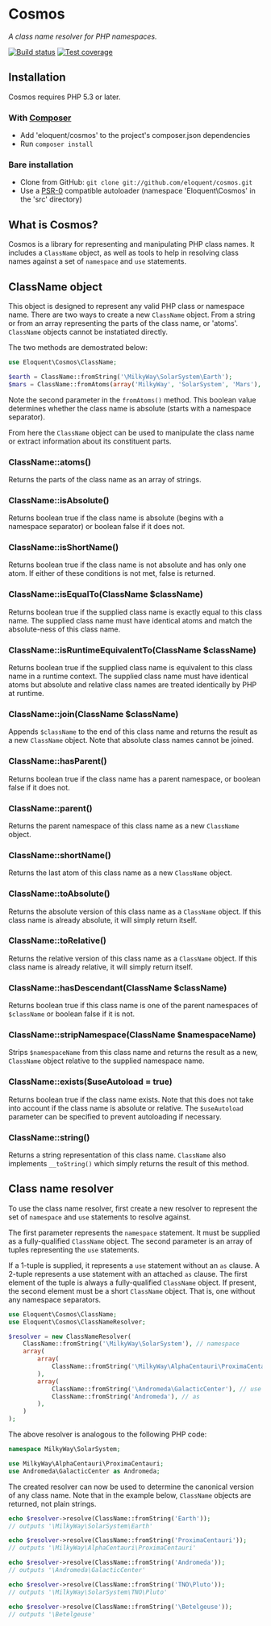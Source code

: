 # Cosmos

*A class name resolver for PHP namespaces.*

[![Build status](https://secure.travis-ci.org/eloquent/cosmos.png)](http://travis-ci.org/eloquent/cosmos)
[![Test coverage](http://eloquent.github.com/cosmos/coverage-report/coverage.png)](http://eloquent.github.com/cosmos/coverage-report/index.html)

## Installation

Cosmos requires PHP 5.3 or later.

### With [Composer](http://getcomposer.org/)

* Add 'eloquent/cosmos' to the project's composer.json dependencies
* Run `composer install`

### Bare installation

* Clone from GitHub: `git clone git://github.com/eloquent/cosmos.git`
* Use a [PSR-0](https://github.com/php-fig/fig-standards/blob/master/accepted/PSR-0.md)
  compatible autoloader (namespace 'Eloquent\Cosmos' in the 'src' directory)

## What is Cosmos?

Cosmos is a library for representing and manipulating PHP class names. It
includes a `ClassName` object, as well as tools to help in resolving class names
against a set of `namespace` and `use` statements.

## ClassName object

This object is designed to represent any valid PHP class or namespace name.
There are two ways to create a new `ClassName` object. From a string or from an
array representing the parts of the class name, or 'atoms'. `ClassName` objects
cannot be instatiated directly.

The two methods are demostrated below:

```php
use Eloquent\Cosmos\ClassName;

$earth = ClassName::fromString('\MilkyWay\SolarSystem\Earth');
$mars = ClassName::fromAtoms(array('MilkyWay', 'SolarSystem', 'Mars'), true);
```

Note the second parameter in the `fromAtoms()` method. This boolean value
determines whether the class name is absolute (starts with a namespace
separator).

From here the `ClassName` object can be used to manipulate the class name or
extract information about its constituent parts.

### ClassName::atoms()

Returns the parts of the class name as an array of strings.

### ClassName::isAbsolute()

Returns boolean true if the class name is absolute (begins with a namespace
separator) or boolean false if it does not.

### ClassName::isShortName()

Returns boolean true if the class name is not absolute and has only one atom. If
either of these conditions is not met, false is returned.

### ClassName::isEqualTo(ClassName $className)

Returns boolean true if the supplied class name is exactly equal to this class
name. The supplied class name must have identical atoms and match the
absolute-ness of this class name.

### ClassName::isRuntimeEquivalentTo(ClassName $className)

Returns boolean true if the supplied class name is equivalent to this class
name in a runtime context. The supplied class name must have identical atoms but
absolute and relative class names are treated identically by PHP at runtime.

### ClassName::join(ClassName $className)

Appends `$className` to the end of this class name and returns the result as a
new `ClassName` object. Note that absolute class names cannot be joined.

### ClassName::hasParent()

Returns boolean true if the class name has a parent namespace, or boolean false
if it does not.

### ClassName::parent()

Returns the parent namespace of this class name as a new `ClassName` object.

### ClassName::shortName()

Returns the last atom of this class name as a new `ClassName` object.

### ClassName::toAbsolute()

Returns the absolute version of this class name as a `ClassName` object. If this
class name is already absolute, it will simply return itself.

### ClassName::toRelative()

Returns the relative version of this class name as a `ClassName` object. If this
class name is already relative, it will simply return itself.

### ClassName::hasDescendant(ClassName $className)

Returns boolean true if this class name is one of the parent namespaces of
`$className` or boolean false if it is not.

### ClassName::stripNamespace(ClassName $namespaceName)

Strips `$namespaceName` from this class name and returns the result as a new,
`ClassName` object relative to the supplied namespace name.

### ClassName::exists($useAutoload = true)

Returns boolean true if the class name exists. Note that this does not take into
account if the class name is absolute or relative. The `$useAutoload` parameter
can be specified to prevent autoloading if necessary.

### ClassName::string()

Returns a string representation of this class name. `ClassName` also implements
`__toString()` which simply returns the result of this method.

## Class name resolver

To use the class name resolver, first create a new resolver to represent the set
of `namespace` and `use` statements to resolve against.

The first parameter represents the `namespace` statement. It must be supplied as
a fully-qualified `ClassName` object. The second parameter is an array of tuples
representing the `use` statements.

If a 1-tuple is supplied, it represents a `use` statement without an `as`
clause. A 2-tuple represents a use statement with an attached `as` clause. The
first element of the tuple is always a fully-qualified `ClassName` object.
If present, the second element must be a short `ClassName` object. That is, one
without any namespace separators.

```php
use Eloquent\Cosmos\ClassName;
use Eloquent\Cosmos\ClassNameResolver;

$resolver = new ClassNameResolver(
    ClassName::fromString('\MilkyWay\SolarSystem'), // namespace
    array(
        array(
            ClassName::fromString('\MilkyWay\AlphaCentauri\ProximaCentauri'), // use
        ),
        array(
            ClassName::fromString('\Andromeda\GalacticCenter'), // use
            ClassName::fromString('Andromeda'), // as
        ),
    )
);
```

The above resolver is analogous to the following PHP code:

```php
namespace MilkyWay\SolarSystem;

use MilkyWay\AlphaCentauri\ProximaCentauri;
use Andromeda\GalacticCenter as Andromeda;
```

The created resolver can now be used to determine the canonical version of any
class name. Note that in the example below, `ClassName` objects are returned,
not plain strings.

```php
echo $resolver->resolve(ClassName::fromString('Earth'));
// outputs '\MilkyWay\SolarSystem\Earth'

echo $resolver->resolve(ClassName::fromString('ProximaCentauri'));
// outputs '\MilkyWay\AlphaCentauri\ProximaCentauri'

echo $resolver->resolve(ClassName::fromString('Andromeda'));
// outputs '\Andromeda\GalacticCenter'

echo $resolver->resolve(ClassName::fromString('TNO\Pluto'));
// outputs '\MilkyWay\SolarSystem\TNO\Pluto'

echo $resolver->resolve(ClassName::fromString('\Betelgeuse'));
// outputs '\Betelgeuse'
```
